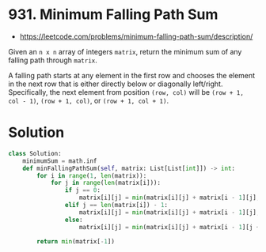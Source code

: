 # 931. Minimum Falling Path Sum

-   https://leetcode.com/problems/minimum-falling-path-sum/description/

Given an `n x n` array of integers `matrix`, return the minimum sum of any falling path through `matrix`.

A falling path starts at any element in the first row and chooses the element in the next row that is either directly below or diagonally left/right. Specifically, the next element from position `(row, col)` will be `(row + 1, col - 1)`, `(row + 1, col)`, or `(row + 1, col + 1)`.

# Solution

```python
class Solution:
    minimumSum = math.inf
    def minFallingPathSum(self, matrix: List[List[int]]) -> int:
        for i in range(1, len(matrix)):
            for j in range(len(matrix[i])):
                if j == 0:
                    matrix[i][j] = min(matrix[i][j] + matrix[i - 1][j], matrix[i][j] + matrix[i - 1][j + 1])
                elif j == len(matrix[i]) - 1:
                    matrix[i][j] = min(matrix[i][j] + matrix[i - 1][j], matrix[i][j] + matrix[i - 1][j - 1])
                else:
                    matrix[i][j] = min(matrix[i][j] + matrix[i - 1][j + 1], matrix[i][j] + matrix[i - 1][j], matrix[i][j] + matrix[i - 1][j - 1])

        return min(matrix[-1])
```
